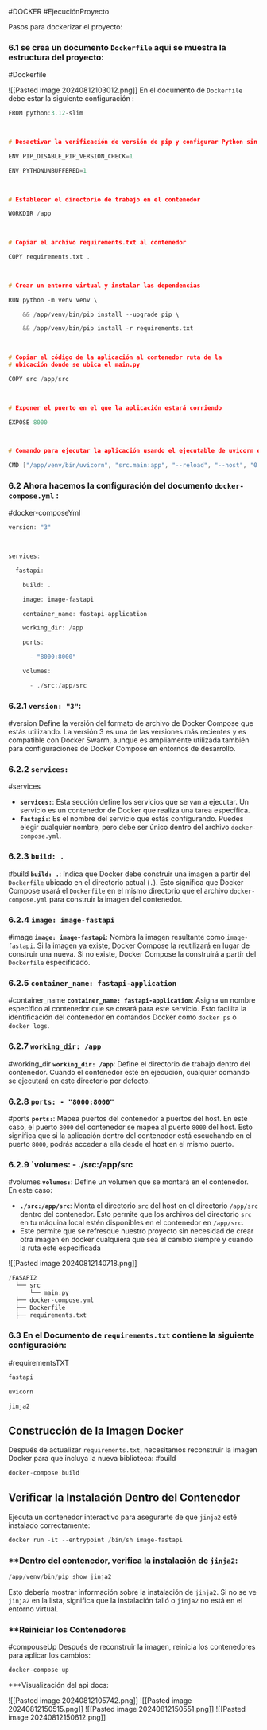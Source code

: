 #DOCKER #EjecuciónProyecto

Pasos para dockerizar el proyecto:

### 6.1 se crea un documento `Dockerfile` aqui se muestra la estructura del proyecto:
#Dockerfile

![[Pasted image 20240812103012.png]]
En el documento de `Dockerfile`  debe estar la siguiente configuración :

```c
FROM python:3.12-slim

  

# Desactivar la verificación de versión de pip y configurar Python sin búfer

ENV PIP_DISABLE_PIP_VERSION_CHECK=1

ENV PYTHONUNBUFFERED=1

  

# Establecer el directorio de trabajo en el contenedor

WORKDIR /app

  

# Copiar el archivo requirements.txt al contenedor

COPY requirements.txt .

  

# Crear un entorno virtual y instalar las dependencias

RUN python -m venv venv \

    && /app/venv/bin/pip install --upgrade pip \

    && /app/venv/bin/pip install -r requirements.txt

  

# Copiar el código de la aplicación al contenedor ruta de la
# ubicación donde se ubica el main.py 

COPY src /app/src

  

# Exponer el puerto en el que la aplicación estará corriendo

EXPOSE 8000

  

# Comando para ejecutar la aplicación usando el ejecutable de uvicorn en el entorno virtual

CMD ["/app/venv/bin/uvicorn", "src.main:app", "--reload", "--host", "0.0.0.0", "--port", "8000"]
```

### 6.2 Ahora  hacemos la configuración del documento `docker-compose.yml` :
#docker-composeYml

```c
version: "3"

  

services:

  fastapi:

    build: .

    image: image-fastapi

    container_name: fastapi-application

    working_dir: /app

    ports:

      - "8000:8000"

    volumes:

      - ./src:/app/src
```
       
### 6.2.1 `version: "3"`:

 #version
Define la versión del formato de archivo de Docker Compose que estás utilizando. La versión 3 es una de las versiones más recientes y es compatible con Docker Swarm, aunque es ampliamente utilizada también para configuraciones de Docker Compose en entornos de desarrollo.
### 6.2.2 `services:`

#services
- **`services:`**: Esta sección define los servicios que se van a ejecutar. Un servicio es un contenedor de Docker que realiza una tarea específica.
- **`fastapi:`**: Es el nombre del servicio que estás configurando. Puedes elegir cualquier nombre, pero debe ser único dentro del archivo `docker-compose.yml`.

### 6.2.3 `build: .`

#build
**`build: .`**: Indica que Docker debe construir una imagen a partir del `Dockerfile` ubicado en el directorio actual (`.`). Esto significa que Docker Compose usará el `Dockerfile` en el mismo directorio que el archivo `docker-compose.yml` para construir la imagen del contenedor.

### 6.2.4 `image: image-fastapi`

#image
**`image: image-fastapi`**: Nombra la imagen resultante como `image-fastapi`. Si la imagen ya existe, Docker Compose la reutilizará en lugar de construir una nueva. Si no existe, Docker Compose la construirá a partir del `Dockerfile` especificado.

### 6.2.5 `container_name: fastapi-application`

#container_name
**`container_name: fastapi-application`**: Asigna un nombre específico al contenedor que se creará para este servicio. Esto facilita la identificación del contenedor en comandos Docker como `docker ps` o `docker logs`.

### 6.2.7 `working_dir: /app`

#working_dir
**`working_dir: /app`**: Define el directorio de trabajo dentro del contenedor. Cuando el contenedor esté en ejecución, cualquier comando se ejecutará en este directorio por defecto.

### 6.2.8 `ports: - "8000:8000"`

#ports
**`ports:`**: Mapea puertos del contenedor a puertos del host. En este caso, el puerto `8000` del contenedor se mapea al puerto `8000` del host. Esto significa que si la aplicación dentro del contenedor está escuchando en el puerto `8000`, podrás acceder a ella desde el host en el mismo puerto.


### 6.2.9 `volumes: - ./src:/app/src

#volumes
**`volumes:`**: Define un volumen que se montará en el contenedor. En este caso:

- **`./src:/app/src`**: Monta el directorio `src` del host en el directorio `/app/src` dentro del contenedor. Esto permite que los archivos del directorio `src` en tu máquina local estén disponibles en el contenedor en `/app/src`.
- Este permite que se refresque nuestro proyecto sin necesidad de  crear otra imagen en docker cualquiera que sea el cambio siempre y cuando la ruta este especificada 


![[Pasted image 20240812140718.png]]

```c
/FASAPI2
  └── src
      └── main.py
  ├── docker-compose.yml
  ├── Dockerfile
  ├── requirements.txt
```



### 6.3 En el Documento de `requirements.txt` contiene la siguiente configuración:
#requirementsTXT

```c
fastapi

uvicorn

jinja2
```


## **Construcción de  la Imagen Docker**

Después de actualizar `requirements.txt`, necesitamos reconstruir la imagen Docker para que incluya la nueva biblioteca:
#build
```c
docker-compose build
```
## **Verificar la Instalación Dentro del Contenedor**

Ejecuta un contenedor interactivo para asegurarte de que `jinja2` esté instalado correctamente:

```c
docker run -it --entrypoint /bin/sh image-fastapi
```

### **Dentro del contenedor, verifica la instalación de `jinja2`:

```c
/app/venv/bin/pip show jinja2
```

Esto debería mostrar información sobre la instalación de `jinja2`. Si no se ve  `jinja2` en la lista, significa que la instalación falló o `jinja2` no está en el entorno virtual.

### **Reiniciar los Contenedores

#compouseUp
Después de reconstruir la imagen, reinicia los contenedores para aplicar los cambios:

```c
docker-compose up
```

***Visualización del api docs:

![[Pasted image 20240812105742.png]]
![[Pasted image 20240812150515.png]]
![[Pasted image 20240812150551.png]]
![[Pasted image 20240812150612.png]]
